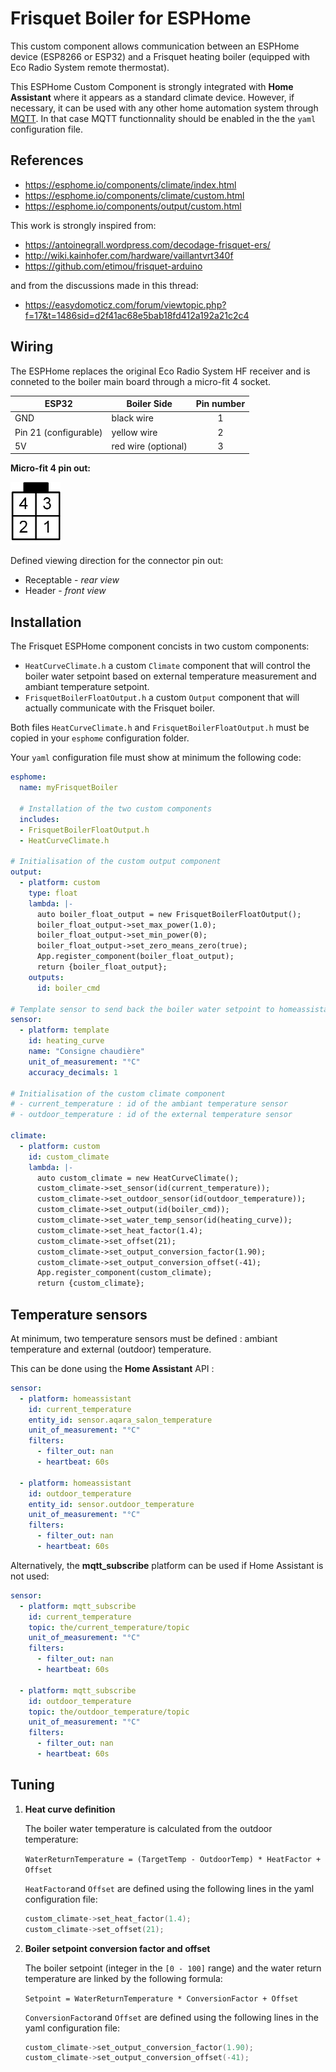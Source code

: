 # Frisquet Boiler for ESPHome

This custom component allows communication between an ESPHome device
(ESP8266 or ESP32) and a Frisquet heating boiler (equipped with Eco Radio System remote thermostat).

This ESPHome Custom Component is strongly integrated with **Home Assistant** where it appears as a standard climate device. However, if necessary, it can be used with any other home automation system through [MQTT](<https://esphome.io/components/mqtt.html>). In that case MQTT functionnality should be enabled in the the `yaml` configuration file.

## References

- <https://esphome.io/components/climate/index.html>
- <https://esphome.io/components/climate/custom.html>
- <https://esphome.io/components/output/custom.html>

This work is strongly inspired from:

- <https://antoinegrall.wordpress.com/decodage-frisquet-ers/>
- <http://wiki.kainhofer.com/hardware/vaillantvrt340f>
- <https://github.com/etimou/frisquet-arduino>

and from the discussions made in this thread:

- <https://easydomoticz.com/forum/viewtopic.php?f=17&t=1486sid=d2f41ac68e5bab18fd412a192a21c2c4>

## Wiring

The ESPHome replaces the original Eco Radio System HF receiver and is conneted to the boiler main board through a micro-fit 4 socket.

| ESP32                 | Boiler Side         | Pin number |
| --------------------- | ------------------- |:----------:|
| GND                   | black wire          | 1          |
| Pin 21 (configurable) | yellow wire         | 2          |
| 5V                    | red wire (optional) | 3          |

**Micro-fit 4 pin out:**

<img src="doc/connector_4pin1.png" alt="Micro-fit 4 pinout drawing" width="80"/>

Defined viewing direction for the connector pin out:

- Receptable - _rear view_
- Header - _front view_

## Installation

The Frisquet ESPHome component concists in two custom components:

- `HeatCurveClimate.h` a custom `Climate` component that will control the boiler water setpoint based on external temperature measurement and ambiant temperature setpoint. 
- `FrisquetBoilerFloatOutput.h` a custom `Output` component that will actually communicate with the Frisquet boiler.

Both files `HeatCurveClimate.h` and `FrisquetBoilerFloatOutput.h` must be copied in your `esphome` configuration folder.

Your `yaml` configuration file must show at minimum the following code:

```yaml
esphome:
  name: myFrisquetBoiler

  # Installation of the two custom components
  includes:
  - FrisquetBoilerFloatOutput.h
  - HeatCurveClimate.h

# Initialisation of the custom output component
output:
  - platform: custom
    type: float
    lambda: |-
      auto boiler_float_output = new FrisquetBoilerFloatOutput();
      boiler_float_output->set_max_power(1.0);
      boiler_float_output->set_min_power(0);
      boiler_float_output->set_zero_means_zero(true);
      App.register_component(boiler_float_output);
      return {boiler_float_output};
    outputs:
      id: boiler_cmd

# Template sensor to send back the boiler water setpoint to homeassistant
sensor:
  - platform: template
    id: heating_curve
    name: "Consigne chaudière"
    unit_of_measurement: "°C"
    accuracy_decimals: 1

# Initialisation of the custom climate component
# - current_temperature : id of the ambiant temperature sensor
# - outdoor_temperature : id of the external temperature sensor

climate:
  - platform: custom
    id: custom_climate
    lambda: |-
      auto custom_climate = new HeatCurveClimate();
      custom_climate->set_sensor(id(current_temperature));
      custom_climate->set_outdoor_sensor(id(outdoor_temperature));
      custom_climate->set_output(id(boiler_cmd));
      custom_climate->set_water_temp_sensor(id(heating_curve));
      custom_climate->set_heat_factor(1.4);
      custom_climate->set_offset(21);
      custom_climate->set_output_conversion_factor(1.90);
      custom_climate->set_output_conversion_offset(-41);
      App.register_component(custom_climate);
      return {custom_climate};
```

## Temperature sensors

At minimum, two temperature sensors must be defined : ambiant temperature and external (outdoor) temperature.

This can be done using the **Home Assistant** API :

```yaml
sensor:
  - platform: homeassistant
    id: current_temperature
    entity_id: sensor.aqara_salon_temperature
    unit_of_measurement: "°C"
    filters:
      - filter_out: nan
      - heartbeat: 60s
        
  - platform: homeassistant
    id: outdoor_temperature
    entity_id: sensor.outdoor_temperature
    unit_of_measurement: "°C"
    filters:
      - filter_out: nan
      - heartbeat: 60s
```

Alternatively, the **mqtt_subscribe** platform can be used if Home Assistant is not used:

```yaml
sensor:
  - platform: mqtt_subscribe
    id: current_temperature
    topic: the/current_temperature/topic
    unit_of_measurement: "°C"
    filters:
      - filter_out: nan
      - heartbeat: 60s
        
  - platform: mqtt_subscribe
    id: outdoor_temperature
    topic: the/outdoor_temperature/topic
    unit_of_measurement: "°C"
    filters:
      - filter_out: nan
      - heartbeat: 60s
```

## Tuning

1. **Heat curve definition**

    The boiler water temperature is calculated from the outdoor temperature:

    `WaterReturnTemperature = (TargetTemp - OutdoorTemp) * HeatFactor + Offset`

    `HeatFactor`and `Offset` are defined using the following lines in the yaml configuration file:

    ```cpp
    custom_climate->set_heat_factor(1.4);
    custom_climate->set_offset(21);
    ```

2. **Boiler setpoint conversion factor and offset**

    The boiler setpoint (integer in the `[0 - 100]` range) and the water return temperature are linked by the following formula:

    `Setpoint = WaterReturnTemperature * ConversionFactor + Offset`

    `ConversionFactor`and `Offset` are defined using the following lines in the yaml configuration file:

    ```cpp
    custom_climate->set_output_conversion_factor(1.90);
    custom_climate->set_output_conversion_offset(-41);
    ```
